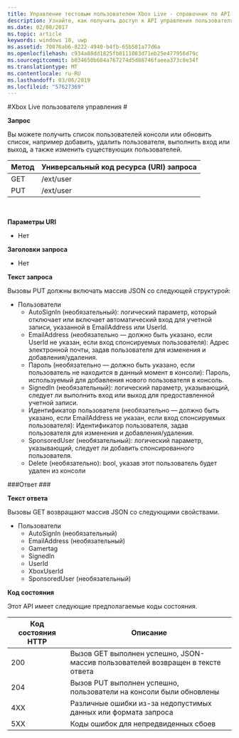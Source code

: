 ```yaml
---
title: Управление тестовым пользователем Xbox Live - справочник по API
description: Узнайте, как получить доступ к API управления пользователями программно.
ms.date: 02/08/2017
ms.topic: article
keywords: windows 10, uwp
ms.assetid: 70876ab6-8222-4940-b4fb-65b581a77d6a
ms.openlocfilehash: c934a88dd1825fb0111083d71eb25e477956d79c
ms.sourcegitcommit: b034650b684a767274d5d88746faeea373c8e34f
ms.translationtype: MT
ms.contentlocale: ru-RU
ms.lasthandoff: 03/06/2019
ms.locfileid: "57627369"
---
```

#<a name="xbox-live-user-management"></a>Xbox Live пользователя управления #

**Запрос**

Вы можете получить список пользователей консоли или обновить список, например добавить, удалить пользователя, выполнить вход или выход, а также изменить существующих пользователей.

| Метод        | Универсальный код ресурса (URI) запроса     | 
| ------------- |-----------------|
| GET           | /ext/user |
| PUT           | /ext/user |
<br>

**Параметры URI**

* Нет

**Заголовки запроса**

* Нет

**Текст запроса**

Вызовы PUT должны включать массив JSON со следующей структурой:

* Пользователи
  * AutoSignIn (необязательный): логический параметр, который отключает или включает автоматический вход для учетной записи, указанной в EmailAddress или UserId.
  * EmailAddress (необязательно — должно быть указано, если UserId не указан, если вход спонсируемых пользователя): Адрес электронной почты, задав пользователя для изменения и добавления/удаления.
  * Пароль (необязательно — должно быть указано, если пользователь не находится в данный момент в консоли): Пароль, используемый для добавления нового пользователя в консоль.
  * SignedIn (необязательный): логический параметр, указывающий, следует ли выполнить вход или выход для предоставленной учетной записи.
  * Идентификатор пользователя (необязательно — должно быть указано, если EmailAddress не указан, если вход спонсируемых пользователя): Идентификатор пользователя, задав пользователя для изменения и добавления/удаления.
  * SponsoredUser (необязательный): логический параметр, указывающий, следует ли добавить спонсированного пользователя.
  * Delete (необязательно): bool, указав этот пользователь будет удален из консоли

###<a name="response"></a>Ответ ###

**Текст ответа**

Вызовы GET возвращают массив JSON со следующими свойствами.

* Пользователи
  * AutoSignIn (необязательный)
  * EmailAddress (необязательный)
  * Gamertag
  * SignedIn
  * UserId
  * XboxUserId
  * SponsoredUser (необязательный)
  
**Код состояния**

Этот API имеет следующие предполагаемые коды состояния.

| Код состояния HTTP   | Описание     | 
| ------------------ |-----------------|
| 200                | Вызов GET выполнен успешно, JSON-массив пользователей возвращен в тексте ответа |
| 204                | Вызов PUT выполнен успешно, пользователи на консоли были обновлены |
| 4XX                | Различные ошибки из-за недопустимых данных или формата запроса |
| 5XX                | Коды ошибок для непредвиденных сбоев |
<br>


